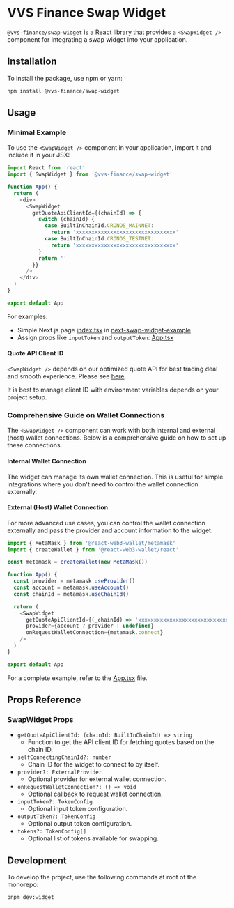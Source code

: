 # VVS Finance Swap Widget

`@vvs-finance/swap-widget` is a React library that provides a `<SwapWidget />` component for integrating a swap widget into your application.

## Installation

To install the package, use npm or yarn:

```sh
npm install @vvs-finance/swap-widget
```

## Usage

### Minimal Example

To use the `<SwapWidget />` component in your application, import it and include it in your JSX:

```js
import React from 'react'
import { SwapWidget } from '@vvs-finance/swap-widget'

function App() {
  return (
    <div>
      <SwapWidget
        getQuoteApiClientId={(chainId) => {
          switch (chainId) {
            case BuiltInChainId.CRONOS_MAINNET:
              return 'xxxxxxxxxxxxxxxxxxxxxxxxxxxxxxxx'
            case BuiltInChainId.CRONOS_TESTNET:
              return 'xxxxxxxxxxxxxxxxxxxxxxxxxxxxxxxx'
          }
          return ''
        }}
      />
    </div>
  )
}

export default App
```

For examples:

- Simple Next.js page [index.tsx](../../examples/next-swap-widget-example/src/pages/index.tsx) in [next-swap-widget-example](../../examples/next-swap-widget-example/)
- Assign props like `inputToken` and `outputToken`: [App.tsx](./app/App.tsx)

#### Quote API Client ID

`<SwapWidget />` depends on our optimized quote API for best trading deal and smooth experience. Please see [here](https://github.com/vvs-finance/swap-sdk?tab=readme-ov-file#prepare-quote-api-client-id).

It is best to manage client ID with environment variables depends on your project setup.

### Comprehensive Guide on Wallet Connections

The `<SwapWidget />` component can work with both internal and external (host) wallet connections. Below is a comprehensive guide on how to set up these connections.

#### Internal Wallet Connection

The widget can manage its own wallet connection. This is useful for simple integrations where you don't need to control the wallet connection externally.

#### External (Host) Wallet Connection

For more advanced use cases, you can control the wallet connection externally and pass the provider and account information to the widget.

```js
import { MetaMask } from '@react-web3-wallet/metamask'
import { createWallet } from '@react-web3-wallet/react'

const metamask = createWallet(new MetaMask())

function App() {
  const provider = metamask.useProvider()
  const account = metamask.useAccount()
  const chainId = metamask.useChainId()

  return (
    <SwapWidget
      getQuoteApiClientId={(_chainId) => 'xxxxxxxxxxxxxxxxxxxxxxxxxxxxxxxx'}
      provider={account ? provider : undefined}
      onRequestWalletConnection={metamask.connect}
    />
  )
}

export default App
```

For a complete example, refer to the [App.tsx](./app/App.tsx) file.

## Props Reference

### SwapWidget Props

- `getQuoteApiClientId: (chainId: BuiltInChainId) => string`
  - Function to get the API client ID for fetching quotes based on the chain ID.
- `selfConnectingChainId?: number`
  - Chain ID for the widget to connect to by itself.
- `provider?: ExternalProvider`
  - Optional provider for external wallet connection.
- `onRequestWalletConnection?: () => void`
  - Optional callback to request wallet connection.
- `inputToken?: TokenConfig`
  - Optional input token configuration.
- `outputToken?: TokenConfig`
  - Optional output token configuration.
- `tokens?: TokenConfig[]`
  - Optional list of tokens available for swapping.

## Development

To develop the project, use the following commands at root of the monorepo:

```sh
pnpm dev:widget
```
